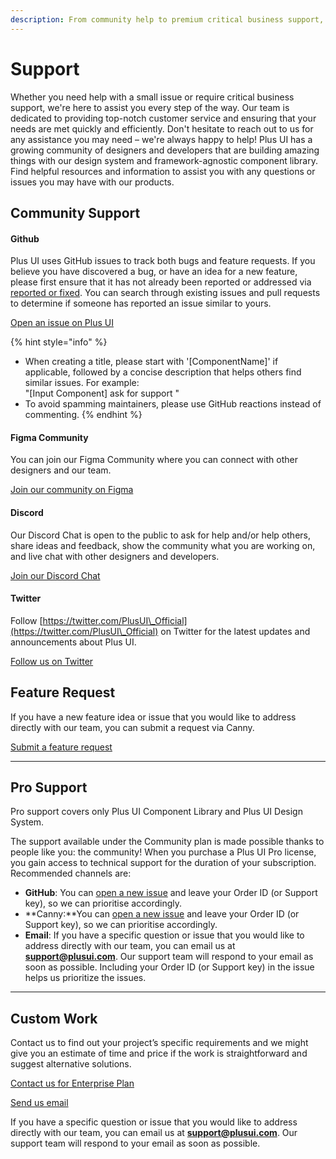 ```yaml
---
description: From community help to premium critical business support, we're here to help.
---
```


# Support

Whether you need help with a small issue or require critical business support, we're here to assist you every step of the way. Our team is dedicated to providing top-notch customer service and ensuring that your needs are met quickly and efficiently. Don't hesitate to reach out to us for any assistance you may need – we're always happy to help! Plus UI has a growing community of designers and developers that are building amazing things with our design system and framework-agnostic component library. Find helpful resources and information to assist you with any questions or issues you may have with our products.

## Community Support

#### Github

Plus UI uses GitHub issues to track both bugs and feature requests. If you believe you have discovered a bug, or have an idea for a new feature, please first ensure that it has not already been reported or addressed via [reported or fixed](https://github.com/). You can search through existing issues and pull requests to determine if someone has reported an issue similar to yours.

[Open an issue on Plus UI](https://github.com/)

{% hint style="info" %}
* When creating a title, please start with '\[ComponentName]' if applicable, followed by a concise description that helps others find similar issues. For example: \
  "\[Input Component] ask for support "
* To avoid spamming maintainers, please use GitHub reactions instead of commenting.
{% endhint %}

#### Figma Community

You can join our Figma Community where you can connect with other designers and our team.

[Join our community on Figma](https://www.notion.so/Support-870681c74d3344d699be820646b6547a?pvs=21)

#### Discord

Our Discord Chat is open to the public to ask for help and/or help others, share ideas and feedback, show the community what you are working on, and live chat with other designers and developers.

[Join our Discord Chat](https://www.notion.so/Support-870681c74d3344d699be820646b6547a?pvs=21)

#### Twitter

Follow [https://twitter.com/PlusUI\_Official](https://twitter.com/PlusUI\_Official) on Twitter for the latest updates and announcements about Plus UI.

[Follow us on Twitter](https://twitter.com/i/flow/login?redirect\_after\_login=%2FPlusUI\_Official)

## Feature Request

If you have a new feature idea or issue that you would like to address directly with our team, you can submit a request via Canny.

[Submit a feature request](https://plusuitest.canny.io/feature-requests)

***

## Pro Support

Pro support covers only Plus UI Component Library and Plus UI Design System.

The support available under the Community plan is made possible thanks to people like you: the community! When you purchase a Plus UI Pro license, you gain access to technical support for the duration of your subscription. Recommended channels are:

* **GitHub**: You can [open a new issue](https://github.com/mui/mui-x/issues/new/choose) and leave your Order ID (or Support key), so we can prioritise accordingly.
* **Canny:**You can [open a new issue](https://plusuitest.canny.io/) and leave your Order ID (or Support key), so we can prioritise accordingly.
* **Email**: If you have a specific question or issue that you would like to address directly with our team, you can email us at **support@plusui.com**. Our support team will respond to your email as soon as possible. Including your Order ID (or Support key) in the issue helps us prioritize the issues.

***

## Custom Work

Contact us to find out your project’s specific requirements and we might give you an estimate of time and price if the work is straightforward and suggest alternative solutions.

[Contact us for Enterprise Plan](https://www.plusui.com)

[Send us email](mailto:info@plusui.com)

If you have a specific question or issue that you would like to address directly with our team, you can email us at **support@plusui.com**. Our support team will respond to your email as soon as possible.

